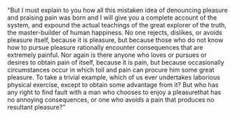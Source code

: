 "But I must explain to you how all this mistaken idea of denouncing pleasure and praising pain was born and I
will give you a complete account of the system, and expound the actual teachings of the great explorer of the 
truth, the master-builder of human happiness. No one rejects, dislikes, or avoids pleasure itself, because it 
is pleasure, but because those who do not know how to pursue pleasure rationally encounter consequences that 
are extremely painful. Nor again is there anyone who loves or pursues or desires to obtain pain of itself, 
because it is pain, but because occasionally circumstances occur in which toil and pain can procure him some 
great pleasure. To take a trivial example, which of us ever undertakes laborious physical exercise, except to 
obtain some advantage from it? But who has any right to find fault with a man who chooses to enjoy a 
pleasurethat has no annoying consequences, or one who avoids a pain that produces no resultant pleasure?"